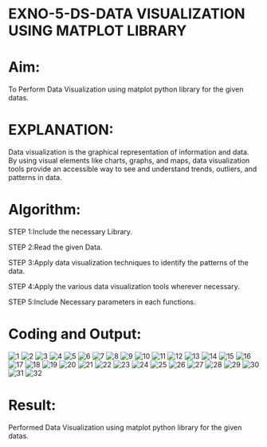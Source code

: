 # EXNO-5-DS-DATA VISUALIZATION USING MATPLOT LIBRARY

# Aim:
  To Perform Data Visualization using matplot python library for the given datas.

# EXPLANATION:
Data visualization is the graphical representation of information and data. By using visual elements like charts, graphs, and maps, data visualization tools provide an accessible way to see and understand trends, outliers, and patterns in data.

# Algorithm:
STEP 1:Include the necessary Library.

STEP 2:Read the given Data.

STEP 3:Apply data visualization techniques to identify the patterns of the data.

STEP 4:Apply the various data visualization tools wherever necessary.

STEP 5:Include Necessary parameters in each functions.

# Coding and Output:
![1](https://github.com/user-attachments/assets/4aa94464-4675-4227-9bb8-de3d377fd608)
![2](https://github.com/user-attachments/assets/890ff6ff-10de-4c34-acd2-200ea2dc8f3f)
![3](https://github.com/user-attachments/assets/8cb7b091-ce53-45b8-a6ee-f5ab94df4f04)
![4](https://github.com/user-attachments/assets/08d0cd3a-b200-4064-bbac-30b110a80159)
![5](https://github.com/user-attachments/assets/a9f54a96-c4ff-4aa3-986b-dd445bc45207)
![6](https://github.com/user-attachments/assets/e6e5d2d9-cf30-45e7-8e71-d531fa81d83e)
![7](https://github.com/user-attachments/assets/3c977b18-c68c-4817-82d0-15b833bdcaca)
![8](https://github.com/user-attachments/assets/0d1fb389-432e-46a8-a48b-3eda963aaba0)
![9](https://github.com/user-attachments/assets/cd5d9172-afb6-42ea-9c53-7a5c634e7994)
![10](https://github.com/user-attachments/assets/e54e22e7-4544-4f30-acbd-2fd53a618022)
![11](https://github.com/user-attachments/assets/21ee9bbf-f08c-4216-aba1-4d68ad230661)
![12](https://github.com/user-attachments/assets/1bf7b511-6526-47a8-98ce-9768edaf56fc)
![13](https://github.com/user-attachments/assets/5c46258d-0904-4d19-8f4a-f5ed77607ac9)
![14](https://github.com/user-attachments/assets/81b95ccd-fa1c-4617-b740-e96b88f742e0)
![15](https://github.com/user-attachments/assets/064c4ad4-caed-411b-a995-2b32e945a962)
![16](https://github.com/user-attachments/assets/2ae4e8a2-8647-45fb-8f44-f0886e9b1588)
![17](https://github.com/user-attachments/assets/1acc2a56-0d1a-4660-8793-265a78663cd7)
![18](https://github.com/user-attachments/assets/2d632f72-102a-466d-a877-2c1d9e17d42e)
![19](https://github.com/user-attachments/assets/328fd412-02c2-4efe-b634-d6c853ae1277)
![20](https://github.com/user-attachments/assets/9d519ab6-e6f9-47df-9540-7891903363d4)
![21](https://github.com/user-attachments/assets/8bd97a34-1dfa-46bd-af6a-eed1b6b7fa11)
![22](https://github.com/user-attachments/assets/5b9f8bff-325b-48a4-b31b-79449ba31f5e)
![23](https://github.com/user-attachments/assets/85eab549-c56a-4f7b-bd93-323e1441a027)
![24](https://github.com/user-attachments/assets/7becd723-75e5-46ac-a180-7acb68808e27)
![25](https://github.com/user-attachments/assets/45ab802c-4504-4bd6-8048-ddb91bb8133c)
![26](https://github.com/user-attachments/assets/d990041c-e85f-47d1-8a42-b0a88d894640)
![27](https://github.com/user-attachments/assets/a89efe84-e163-469c-a928-b3449ef2bada)
![28](https://github.com/user-attachments/assets/09eb5f93-6f2f-43ee-a898-1b6cdff61a5e)
![29](https://github.com/user-attachments/assets/f45e700c-4e3e-4dc0-8084-7f234dfefedb)
![30](https://github.com/user-attachments/assets/c9747438-e446-40e6-934a-44b7f86bcb01)
![31](https://github.com/user-attachments/assets/80f1a6ad-f662-4cc9-9bba-1950e1c5615d)
![32](https://github.com/user-attachments/assets/4df13c56-b9a1-4763-91f6-7da929a8b1e5)


# Result:
Performed Data Visualization using matplot python library for the given datas.
